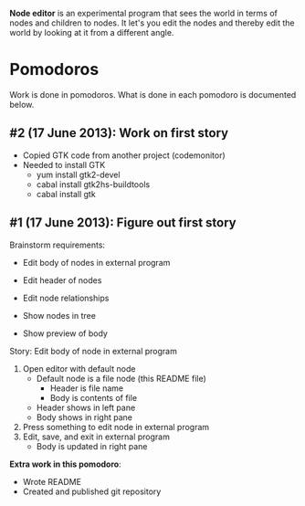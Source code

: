 **Node editor** is an experimental program that sees the world in terms of
nodes and children to nodes. It let's you edit the nodes and thereby edit the
world by looking at it from a different angle.

# Pomodoros

Work is done in pomodoros. What is done in each pomodoro is documented below.

## #2 (17 June 2013): Work on first story

* Copied GTK code from another project (codemonitor)
* Needed to install GTK
    * yum install gtk2-devel
    * cabal install gtk2hs-buildtools
    * cabal install gtk

## #1 (17 June 2013): Figure out first story

Brainstorm requirements:

* Edit body of nodes in external program

* Edit header of nodes
* Edit node relationships

* Show nodes in tree
* Show preview of body

Story: Edit body of node in external program

1. Open editor with default node
    * Default node is a file node (this README file)
        * Header is file name
        * Body is contents of file
    * Header shows in left pane
    * Body shows in right pane
2. Press something to edit node in external program
3. Edit, save, and exit in external program
    * Body is updated in right pane

**Extra work in this pomodoro**:

* Wrote README
* Created and published git repository
